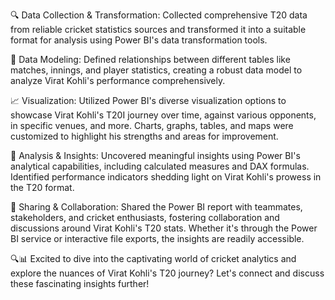 🔍 Data Collection & Transformation: Collected comprehensive T20 data from reliable cricket statistics sources and transformed it into a suitable format for analysis using Power BI's data transformation tools.



🔗 Data Modeling: Defined relationships between different tables like matches, innings, and player statistics, creating a robust data model to analyze Virat Kohli's performance comprehensively.



📈 Visualization: Utilized Power BI's diverse visualization options to showcase Virat Kohli's T20I journey over time, against various opponents, in specific venues, and more. Charts, graphs, tables, and maps were customized to highlight his strengths and areas for improvement.



🔢 Analysis & Insights: Uncovered meaningful insights using Power BI's analytical capabilities, including calculated measures and DAX formulas. Identified performance indicators shedding light on Virat Kohli's prowess in the T20 format.



🤝 Sharing & Collaboration: Shared the Power BI report with teammates, stakeholders, and cricket enthusiasts, fostering collaboration and discussions around Virat Kohli's T20 stats. Whether it's through the Power BI service or interactive file exports, the insights are readily accessible.



🔍📊 Excited to dive into the captivating world of cricket analytics and explore the nuances of Virat Kohli's T20 journey? Let's connect and discuss these fascinating insights further!
